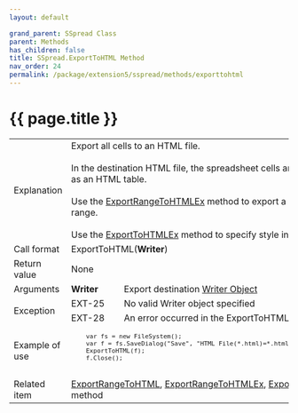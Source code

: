 ```yaml
---
layout: default

grand_parent: SSpread Class
parent: Methods
has_children: false
title: SSpread.ExportToHTML Method
nav_order: 24
permalink: /package/extension5/sspread/methods/exporttohtml
---
```

# {{ page.title }}

<table>
  <tr>
    <td>Explanation</td>
    <td colspan="2">Export all cells to an HTML file. <br><br>In the destination HTML file, the spreadsheet cells are displayed as an HTML table. <br><br>Use the <a href="/package/extension5/sspread/methods/exportrangetohtmlex">ExportRangeToHTMLEx</a> method to export a specific cell range. <br><br>Use the <a href="/package/extension5/sspread/methods/exporttohtmlex">ExportToHTMLEx</a>  method to specify style information.</td>
  </tr>
  <tr>
    <td>Call format</td>
    <td colspan="2">ExportToHTML(<b>Writer</b>)</td>
  </tr>
  <tr>
    <td>Return value</td>
    <td colspan="2">None</td>
  </tr>  
  <tr>
    <td>Arguments</td>
    <td><b>Writer</b></td>
    <td>Export destination <a href="/base/readerwriter#writer-object">Writer Object</a></td>
  </tr>
  <tr>
    <td rowspan="2">Exception</td>
    <td>EXT-25</td>
    <td>No valid Writer object specified</td>
  </tr>
  <tr>
    <td>EXT-28</td>
    <td>An error occurred in the ExportToHTML method</td>
  </tr>
  <tr>
    <td>Example of use</td>
    <td colspan="2"><code><pre>
    var fs = new FileSystem();
    var f = fs.SaveDialog("Save", "HTML File(*.html)=*.html", "html", "");
    ExportToHTML(f);
    f.Close();
    </pre></code></td>
  </tr>
  <tr>
    <td>Related item</td>
    <td colspan="2"><a href="/package/extension5/sspread/methods/exportrangetohtml">ExportRangeToHTML</a>, <a href="/package/extension5/sspread/methods/exportrangetohtmlex">ExportRangeToHTMLEx</a>, <a href="/package/extension5/sspread/methods/exporttohtmlex">ExportToHTMLEx</a> method</td>
  </tr>
</table>
